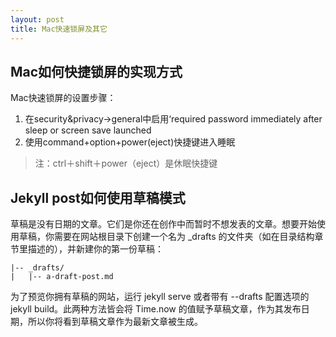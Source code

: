 ```yaml
---
layout: post
title: Mac快速锁屏及其它
---
```


## Mac如何快捷锁屏的实现方式
Mac快速锁屏的设置步骤：

1. 在security&privacy->general中启用‘required password immediately after sleep or screen save launched
2. 使用command+option+power(eject)快捷键进入睡眠

> 注：ctrl＋shift＋power（eject）是休眠快捷键

## Jekyll post如何使用草稿模式
草稿是没有日期的文章。它们是你还在创作中而暂时不想发表的文章。想要开始使用草稿，你需要在网站根目录下创建一个名为 _drafts 的文件夹（如在目录结构章节里描述的），并新建你的第一份草稿：


```
|-- _drafts/
|   |-- a-draft-post.md
```

为了预览你拥有草稿的网站，运行 jekyll serve 或者带有 --drafts 配置选项的 jekyll build。此两种方法皆会将 Time.now 的值赋予草稿文章，作为其发布日期，所以你将看到草稿文章作为最新文章被生成。
